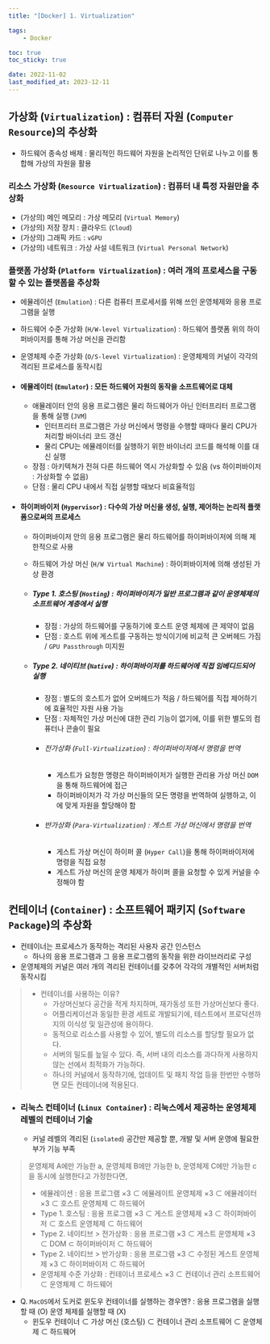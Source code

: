 ```yaml
---
title: "[Docker] 1. Virtualization"

tags:
    - Docker

toc: true
toc_sticky: true

date: 2022-11-02
last_modified_at: 2023-12-11
---
```


## 가상화 (```Virtualization```) : 컴퓨터 자원 (```Computer Resource```)의 추상화

- 하드웨어 종속성 배제 : 물리적인 하드웨어 자원을 논리적인 단위로 나누고 이를 통합해 가상의 자원을 활용

### 리소스 가상화 (```Resource Virtualization```) : 컴퓨터 내 특정 자원만을 추상화
- (가상의) 메인 메모리 : 가상 메모리 (```Virtual Memory```)
- (가상의) 저장 장치 : 클라우드 (```Cloud```)
- (가상의) 그래픽 카드 : ```vGPU```
- (가상의) 네트워크 : 가상 사설 네트워크 (```Virtual Personal Network```)

### 플랫폼 가상화 (```Platform Virtualization```) : 여러 개의 프로세스을 구동할 수 있는 플랫폼을 추상화
- 에뮬레이션 (```Emulation```) : 다른 컴퓨터 프로세서를 위해 쓰인 운영체제와 응용 프로그램을 실행
- 하드웨어 수준 가상화 (```H/W-level Virtualization```) : 하드웨어 플랫폼 위의 하이퍼바이저를 통해 가상 머신을 관리함
- 운영체제 수준 가상화 (```O/S-level Virtualization```) : 운영체제의 커널이 각각의 격리된 프로세스를 동작시킴

- #### 에뮬레이터 (```Emulator```) : 모든 하드웨어 자원의 동작을 소프트웨어로 대체
  - 애뮬레이터 안의 응용 프로그램은 물리 하드웨어가 아닌 인터프리터 프로그램을 통해 실행 (```JVM```)
    - 인터프리터 프로그램은 가상 머신에서 명령을 수행할 때마다 물리 CPU가 처리할 바이너리 코드 갱신
    - 물리 CPU는 에뮬레이터를 실행하기 위한 바이너리 코드를 해석해 이를 대신 실행
  - 장점 : 아키텍쳐가 전혀 다른 하드웨어 역시 가상화할 수 있음 (vs 하이퍼바이저 : 가상화할 수 없음)
  - 단점 : 물리 CPU 내에서 직접 실행할 때보다 비효율적임

- #### 하이퍼바이저 (```Hypervisor```) : 다수의 가상 머신을 생성, 실행, 제어하는 논리적 플랫폼으로써의 프로세스
  - 하이퍼바이저 안의 응용 프로그램은 물리 하드웨어를 하이퍼바이저에 의해 제한적으로 사용
  - 하드웨어 가상 머신 (```H/W Virtual Machine```) : 하이퍼바이저에 의해 생성된 가상 환경

  - ##### Type 1. 호스팅 (```Hosting```) : 하이퍼바이저가 일반 프로그램과 같이 운영체제의 소프트웨어 계층에서 실행
    - 장점 : 가상의 하드웨어를 구동하기에 호스트 운영 체제에 큰 제약이 없음
    - 단점 : 호스트 위에 게스트를 구동하는 방식이기에 비교적 큰 오버헤드 가짐 / ```GPU Passthrough``` 미지원

  - ##### Type 2. 네이티브 (```Native```) : 하이퍼바이저를 하드웨어에 직접 임베디드되어 실행
    - 장점 : 별도의 호스트가 없어 오버헤드가 적음 / 하드웨어를 직접 제어하기에 효율적인 자원 사용 가능
    - 단점 : 자체적인 가상 머신에 대한 관리 기능이 없기에, 이를 위한 별도의 컴퓨터나 콘솔이 필요
    - ###### 전가상화 (```Full-Virtualization```) : 하이퍼바이저에서 명령을 번역
      - 게스트가 요청한 명령은 하이퍼바이저가 실행한 관리용 가상 머신 ```DOM```을 통해 하드웨어에 접근
      - 하이퍼바이저가 각 가상 머신들의 모든 명령을 번역하여 실행하고, 이에 맞게 자원을 할당해야 함
    - ###### 반가상화 (```Para-Virtualization```) : 게스트 가상 머신에서 명령을 번역
      - 게스트 가상 머신이 하이퍼 콜 (```Hyper Call```)을 통해 하이퍼바이저에 명령을 직접 요청
      - 게스트 가상 머신의 운영 체제가 하이퍼 콜을 요청할 수 있게 커널을 수정해야 함

## 컨테이너 (```Container```) : 소프트웨어 패키지 (```Software Package```)의 추상화
- 컨테이너는 프로세스가 동작하는 격리된 사용자 공간 인스턴스
  - 하나의 응용 프로그램과 그 응용 프로그램의 동작을 위한 라이브러리로 구성
- 운영체제의 커널은 여러 개의 격리된 컨테이너를 갖추어 각각의 개별적인 서버처럼 동작시킴

> - 컨테이너를 사용하는 이유?
>   - 가상머신보다 공간을 적게 차지하며, 재가동성 또한 가상머신보다 좋다.
>   - 어플리케이선과 동일한 환경 세트로 개발되기에, 테스트에서 프로덕션까지의 이식성 및 일관성에 용이하다.
>   - 동적으로 리소스를 사용할 수 있어, 별도의 리소스를 할당할 필요가 없다.
>   - 서버의 밀도를 늪일 수 있다. 즉, 서버 내의 리소스를 과다하게 사용하지 않는 선에서 최적화가 가능하다.
>   - 하나의 커널에서 동작하기에, 업데이트 및 패치 작업 등을 한번만 수행하면 모든 컨테이너에 적용된다.

- ### 리눅스 컨테이너 (```Linux Container```) : 리눅스에서 제공하는 운영체제 레벨의 컨테이너 기술
  - 커널 레벨의 격리된 (```isolated```) 공간만 제공할 뿐, 개발 및 서버 운영에 필요한 부가 기능 부족

> 운영체제 A에만 가능한 a, 운영체제 B에만 가능한 b, 운영체제 C에만 가능한 c을 동시에 실행한다고 가정한다면,
> - 에뮬레이션 : 응용 프로그램 ×3 ⊂ 에뮬레이트 운영체제 ×3 ⊂ 에뮬레이터 ×3 ⊂ 호스트 운영체제 ⊂ 하드웨어
> - Type 1. 호스팅 : 응용 프로그램 ×3 ⊂ 게스트 운영체제 ×3 ⊂ 하이퍼바이저 ⊂ 호스트 운영체제 ⊂ 하드웨어
> - Type 2. 네이티브 > 전가상화 : 응용 프로그램 ×3 ⊂ 게스트 운영체제 ×3 ⊂ DOM ⊂ 하이퍼바이저 ⊂ 하드웨어
> - Type 2. 네이티브 > 반가상화 : 응용 프로그램 ×3 ⊂ 수정된 게스트 운영체제 ×3 ⊂ 하이퍼바이저 ⊂ 하드웨어
> - 운영체제 수준 가상화 : 컨테이너 프로세스 ×3 ⊂ 컨테이너 관리 소프트웨어 ⊂ 운영체제 ⊂ 하드웨어

- Q. ```MacOS```에서 도커로 윈도우 컨테이너를 실행하는 경우엔? : 응용 프로그램을 실행할 때 (O) 운영 체제를 실행할 때 (X)
  - 윈도우 컨테이너 ⊂ 가상 머신 (호스팅) ⊂ 컨테이너 관리 소프트웨어 ⊂ 운영체제 ⊂ 하드웨어
